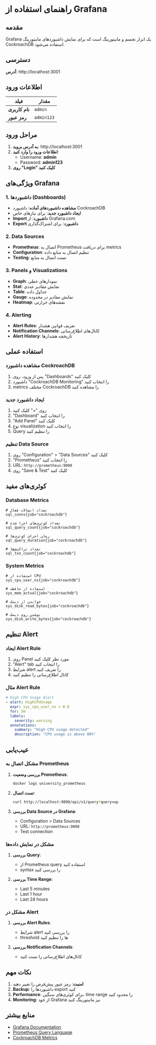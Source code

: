 # راهنمای استفاده از Grafana

## مقدمه

Grafana یک ابزار تجسم و مانیتورینگ است که برای نمایش داشبوردهای مانیتورینگ CockroachDB استفاده می‌شود.

## دسترسی

**آدرس**: http://localhost:3001

## اطلاعات ورود

| فیلد | مقدار |
|------|-------|
| **نام کاربری** | `admin` |
| **رمز عبور** | `admin123` |

## مراحل ورود

1. **به آدرس بروید**: http://localhost:3001
2. **اطلاعات ورود را وارد کنید**:
   - Username: **admin**
   - Password: **admin123**
3. **روی "Login" کلیک کنید**

## ویژگی‌های Grafana

### 1. داشبوردها (Dashboards)
- **مشاهده داشبوردهای آماده**: داشبورد CockroachDB
- **ایجاد داشبورد جدید**: برای نیازهای خاص
- **Import داشبورد**: از Grafana.com
- **Export داشبورد**: برای اشتراک‌گذاری

### 2. Data Sources
- **Prometheus**: اتصال به Prometheus برای دریافت metrics
- **Configuration**: تنظیم اتصال به منابع داده
- **Testing**: تست اتصال به منابع

### 3. Panels و Visualizations
- **Graph**: نمودارهای خطی
- **Stat**: نمایش مقادیر عددی
- **Table**: جداول داده
- **Gauge**: نمایش مقادیر در محدوده
- **Heatmap**: نقشه‌های حرارتی

### 4. Alerting
- **Alert Rules**: تعریف قوانین هشدار
- **Notification Channels**: کانال‌های اطلاع‌رسانی
- **Alert History**: تاریخچه هشدارها

## استفاده عملی

### مشاهده داشبورد CockroachDB
1. پس از ورود، روی "Dashboards" کلیک کنید
2. داشبورد "CockroachDB Monitoring" را انتخاب کنید
3. metrics مختلف CockroachDB را مشاهده کنید

### ایجاد داشبورد جدید
1. روی "+" کلیک کنید
2. "Dashboard" را انتخاب کنید
3. "Add Panel" کلیک کنید
4. نوع visualization را انتخاب کنید
5. Query را تنظیم کنید

### تنظیم Data Source
1. روی "Configuration" > "Data Sources" کلیک کنید
2. "Prometheus" را انتخاب کنید
3. URL: `http://prometheus:9090`
4. روی "Save & Test" کلیک کنید

## کوئری‌های مفید

### Database Metrics
```promql
# تعداد اتصالات فعال
sql_conns{job="cockroachdb"}

# تعداد کوئری‌های اجرا شده
sql_query_count{job="cockroachdb"}

# زمان اجرای کوئری‌ها
sql_query_duration{job="cockroachdb"}

# تعداد تراکنش‌ها
sql_txn_count{job="cockroachdb"}
```

### System Metrics
```promql
# استفاده از CPU
sys_cpu_user_ns{job="cockroachdb"}

# استفاده از حافظه
sys_mem_actual{job="cockroachdb"}

# خواندن از دیسک
sys_disk_read_bytes{job="cockroachdb"}

# نوشتن روی دیسک
sys_disk_write_bytes{job="cockroachdb"}
```

## تنظیم Alert

### ایجاد Alert Rule
1. روی Panel مورد نظر کلیک کنید
2. "Alert" tab را انتخاب کنید
3. شرایط alert را تعریف کنید
4. کانال اطلاع‌رسانی را تنظیم کنید

### مثال Alert Rule
```yaml
# High CPU Usage Alert
- alert: HighCPUUsage
  expr: sys_cpu_user_ns > 0.8
  for: 5m
  labels:
    severity: warning
  annotations:
    summary: "High CPU usage detected"
    description: "CPU usage is above 80%"
```

## عیب‌یابی

### مشکل اتصال به Prometheus
1. **بررسی وضعیت Prometheus**:
   ```bash
   docker logs university_prometheus
   ```

2. **تست اتصال**:
   ```bash
   curl http://localhost:9090/api/v1/query?query=up
   ```

3. **بررسی Data Source در Grafana**:
   - Configuration > Data Sources
   - URL: `http://prometheus:9090`
   - Test connection

### مشکل در نمایش داده‌ها
1. **بررسی Query**:
   - از Prometheus query استفاده کنید
   - syntax را بررسی کنید

2. **بررسی Time Range**:
   - Last 5 minutes
   - Last 1 hour
   - Last 24 hours

### مشکل در Alert
1. **بررسی Alert Rules**:
   - شرایط alert را بررسی کنید
   - threshold ها را تنظیم کنید

2. **بررسی Notification Channels**:
   - کانال‌های اطلاع‌رسانی را تست کنید

## نکات مهم

1. **امنیت**: رمز عبور پیش‌فرض را تغییر دهید
2. **Backup**: داشبوردها را export کنید
3. **Performance**: برای کوئری‌های سنگین، time range را محدود کنید
4. **Monitoring**: از خود Grafana نیز مانیتورینگ کنید

## منابع بیشتر

- [Grafana Documentation](https://grafana.com/docs/)
- [Prometheus Query Language](https://prometheus.io/docs/prometheus/latest/querying/)
- [CockroachDB Metrics](https://www.cockroachlabs.com/docs/stable/monitoring-and-alerting.html)
